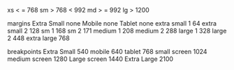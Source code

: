 xs < = 768
sm > 768 < 992
md > = 992
lg > 1200

margins
Extra Small none
Mobile none
Tablet none
extra small 1 64
extra small 2 128
sm 1 168
sm 2 171
medium 1 208
medium 2 288
large 1 328
large 2 448
extra large 768

breakpoints
Extra Small 540
mobile 640
tablet 768
small screen 1024
medium screen 1280
Large screen 1440
Extra Large 2100

